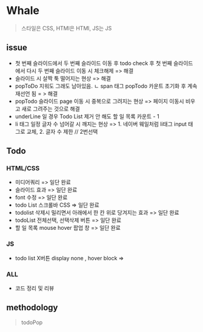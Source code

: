 # Whale
> 스타일은 CSS, HTMl은 HTMl, JS는 JS

## issue
- 첫 번째 슬라이드에서 두 번째 슬라이드 이동 후 todo check 후 첫 번째 슬라이드에서 다시 두 번째 슬라이드 이동 시 체크해제 => 해결
- 슬라이드 시 살짝 툭 떨어지는 현상 => 해결
- popToDo 지워도 그래도 남아있음.
   ㄴ span 태그 popTodo 카운트 초기화 후 계속 재선언 됨 = > 해결
- popTodo 슬라이드 page 이동 시 중복으로 그려지는 현상 => 페이지 이동시 비우고 새로 그려주는 것으로 해결
- underLine 일 경우 Todo List 제거 안 해도 할 일 목록 카운트 - 1
- li 태그 일정 글자 수 넘어갈 시 깨지는 현상 => 1. 네이버 웨일처럼 li태그 input 태그로 교체, 2. 글자 수 제한 // 2번선택

## Todo
### HTML/CSS
- 미디어쿼리 => 일단 완료
- 슬라이드 효과 => 일단 완료
- font 수정 => 일단 완료
- todo List 스크롤바 CSS => 일단 완료
- todolist 삭제시 밀리면서 아래에서 한 칸 위로 당겨지는 효과 => 일단 완료
- todoList 전체선택, 선택삭제 버튼 => 일단 완료 
- 할 일 목록 mouse hover 팝업 창 => 일단 완료

### JS
- todo list X버튼 display none , hover block =>

### ALL
- 코드 정리 및 리뷰

## methodology
> todoPop